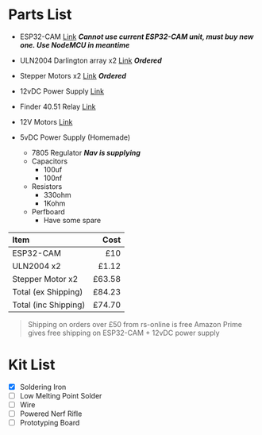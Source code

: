 # Parts List
- ESP32-CAM [Link](https://www.amazon.co.uk/gp/product/B093GSCBWJ/ref=ewc_pr_img_1?smid=A3BVHM4IYROMA9&psc=1)
	***Cannot use current ESP32-CAM unit, must buy new one. Use NodeMCU in meantime***
- ULN2004 Darlington array x2 [Link](https://uk.rs-online.com/web/p/darlington-pairs/0652825) ***Ordered***
- Stepper Motors x2 [Link](https://uk.rs-online.com/web/p/stepper-motors/1805279) ***Ordered***
- 12vDC Power Supply [Link](https://www.amazon.co.uk/gp/product/B0927KBGCP/ref=ewc_pr_img_2?smid=A2C3XW1LFRZS1F&th=1)
- Finder 40.51 Relay [Link](https://uk.rs-online.com/web/p/power-relays/3829731)
- 12V Motors [Link](https://outofdarts.com/products/ood-kraken-motor)

- 5vDC Power Supply (Homemade)
	- 7805 Regulator ***Nav is supplying***
	- Capacitors
		- 100uf
		- 100nf
	- Resistors
		- 330ohm
		- 1Kohm
	- Perfboard
		- Have some spare


| Item | Cost |
| :--- | ---: |
| ESP32-CAM | £10 |
| ULN2004 x2 | £1.12 |
| Stepper Motor x2 | £63.58 |
| Total (ex Shipping) | £84.23 |
| Total (inc Shipping) | £74.70 | 

> Shipping on orders over £50 from rs-online is free
> Amazon Prime gives free shipping on ESP32-CAM + 12vDC power supply


# Kit List
- [x] Soldering Iron
- [ ] Low Melting Point Solder
- [ ] Wire
- [ ] Powered Nerf Rifle
- [ ] Prototyping Board

